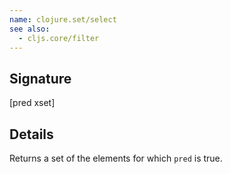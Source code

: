 ```yaml
---
name: clojure.set/select
see also:
  - cljs.core/filter
---
```


## Signature
[pred xset]


## Details

Returns a set of the elements for which `pred` is true.
